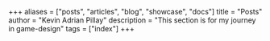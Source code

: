 +++
aliases = ["posts", "articles", "blog", "showcase", "docs"]
title = "Posts"
author = "Kevin Adrian Pillay"
description = "This section is for my journey in game-design"
tags = ["index"]
+++
